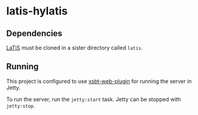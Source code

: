 # latis-hylatis

## Dependencies

[LaTiS][latis] must be cloned in a sister directory called `latis`.

[latis]: https://github.com/latis-data/latis

## Running

This project is configured to use [xsbt-web-plugin][xsbt] for running
the server in Jetty.

To run the server, run the `jetty:start` task. Jetty can be stopped
with `jetty:stop`.

[xsbt]: https://github.com/earldouglas/xsbt-web-plugin
